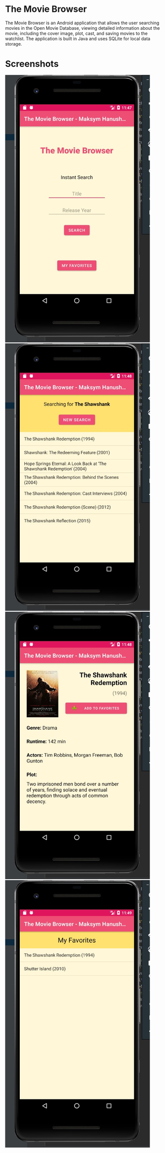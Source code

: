 # The Movie Browser
The Movie Browser is an Android application that allows the user searching movies in the Open Movie Database, viewing detailed information about the movie, including the cover image, plot, cast, and saving movies to the watchlist. The application is built in Java and uses SQLite for local data storage.

# Screenshots
![Search screen](/screenshots/1.jpg?raw=true "Search screen")
![Search results screen](/screenshots/2.jpg?raw=true "Search results screen")
![Movie details screen](/screenshots/3.jpg?raw=true "Movie details screen")
![Favorites screen](/screenshots/4.jpg?raw=true "Favorites screen")

